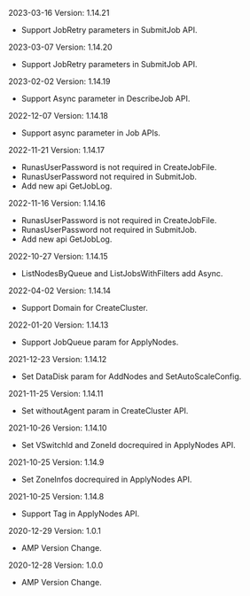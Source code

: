 2023-03-16 Version: 1.14.21
- Support JobRetry parameters in SubmitJob API.

2023-03-07 Version: 1.14.20
- Support JobRetry parameters in SubmitJob API.

2023-02-02 Version: 1.14.19
- Support Async parameter in DescribeJob API.

2022-12-07 Version: 1.14.18
- Support async parameter in Job APIs.

2022-11-21 Version: 1.14.17
- RunasUserPassword is not required in CreateJobFile.
- RunasUserPassword not required in SubmitJob.
- Add new api GetJobLog.

2022-11-16 Version: 1.14.16
- RunasUserPassword is not required in CreateJobFile.
- RunasUserPassword not required in SubmitJob.
- Add new api GetJobLog.

2022-10-27 Version: 1.14.15
- ListNodesByQueue and ListJobsWithFilters add Async.

2022-04-02 Version: 1.14.14
- Support Domain for CreateCluster.

2022-01-20 Version: 1.14.13
- Support JobQueue param for ApplyNodes.

2021-12-23 Version: 1.14.12
- Set DataDisk param for AddNodes and SetAutoScaleConfig.

2021-11-25 Version: 1.14.11
- Set withoutAgent param in CreateCluster API.

2021-10-26 Version: 1.14.10
- Set VSwitchId and ZoneId docrequired in ApplyNodes API.

2021-10-25 Version: 1.14.9
- Set ZoneInfos docrequired in ApplyNodes API.

2021-10-25 Version: 1.14.8
- Support Tag in ApplyNodes API.

2020-12-29 Version: 1.0.1
- AMP Version Change.

2020-12-28 Version: 1.0.0
- AMP Version Change.

